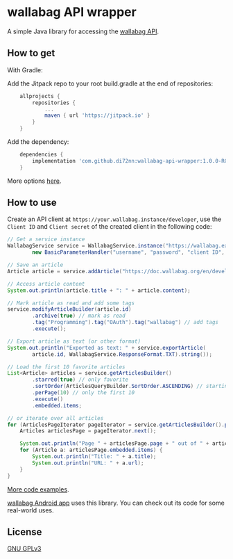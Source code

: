 # wallabag API wrapper

A simple Java library for accessing the [wallabag API](https://doc.wallabag.org/en/developer/api/readme.html).


## How to get

With Gradle:

Add the Jitpack repo to your root build.gradle at the end of repositories:
```groovy
    allprojects {
        repositories {
            ...
            maven { url 'https://jitpack.io' }
        }
    }
```
Add the dependency:
```groovy
    dependencies {
        implementation 'com.github.di72nn:wallabag-api-wrapper:1.0.0-RC1'
    }
```

More options [here](https://jitpack.io/#di72nn/wallabag-api-wrapper).


## How to use

Create an API client at `https://your.wallabag.instance/developer`,
use the `Client ID` and `Client secret` of the created client in the following code:
```java
// Get a service instance
WallabagService service = WallabagService.instance("https://wallabag.example.com",
		new BasicParameterHandler("username", "password", "client ID", "client secret"));

// Save an article
Article article = service.addArticle("https://doc.wallabag.org/en/developer/api/readme.html");

// Access article content
System.out.println(article.title + ": " + article.content);

// Mark article as read and add some tags
service.modifyArticleBuilder(article.id)
		.archive(true) // mark as read
		.tag("Programming").tag("OAuth").tag("wallabag") // add tags
		.execute();

// Export article as text (or other format)
System.out.println("Exported as text: " + service.exportArticle(
		article.id, WallabagService.ResponseFormat.TXT).string());

// Load the first 10 favorite articles
List<Article> articles = service.getArticlesBuilder()
		.starred(true) // only favorite
		.sortOrder(ArticlesQueryBuilder.SortOrder.ASCENDING) // starting from the oldest
		.perPage(10) // only the first 10
		.execute()
		.embedded.items;

// or iterate over all articles
for (ArticlesPageIterator pageIterator = service.getArticlesBuilder().pageIterator(); pageIterator.hasNext(); ) {
	Articles articlesPage = pageIterator.next();

	System.out.println("Page " + articlesPage.page + " out of " + articlesPage.pages);
	for (Article a: articlesPage.embedded.items) {
		System.out.println("Title: " + a.title);
		System.out.println("URL: " + a.url);
	}
}
```

[More code examples](api-wrapper-examples/src/main/java/com/di72nn/stuff/wallabag/Main.java).

[wallabag Android app](https://github.com/wallabag/android-app) uses this library.
You can check out its code for some real-world uses.


## License

[GNU GPLv3](COPYING)
